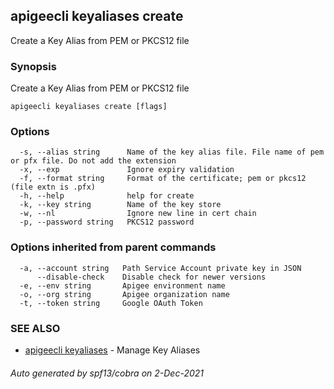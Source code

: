 ## apigeecli keyaliases create

Create a Key Alias from PEM or PKCS12 file

### Synopsis

Create a Key Alias from PEM or PKCS12 file

```
apigeecli keyaliases create [flags]
```

### Options

```
  -s, --alias string      Name of the key alias file. File name of pem or pfx file. Do not add the extension
  -x, --exp               Ignore expiry validation
  -f, --format string     Format of the certificate; pem or pkcs12 (file extn is .pfx)
  -h, --help              help for create
  -k, --key string        Name of the key store
  -w, --nl                Ignore new line in cert chain
  -p, --password string   PKCS12 password
```

### Options inherited from parent commands

```
  -a, --account string   Path Service Account private key in JSON
      --disable-check    Disable check for newer versions
  -e, --env string       Apigee environment name
  -o, --org string       Apigee organization name
  -t, --token string     Google OAuth Token
```

### SEE ALSO

* [apigeecli keyaliases](apigeecli_keyaliases.md)	 - Manage Key Aliases

###### Auto generated by spf13/cobra on 2-Dec-2021
